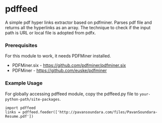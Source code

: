 # pdffeed

A simple pdf hyper links extractor based on pdfminer. Parses pdf file and returns all the hyperlinks as an array. The technique to check if the input path is URL or local file is adopted from pdfx.

### Prerequisites
For this module to work, it needs PDFMiner installed.

* PDFMiner.six - https://github.com/pdfminer/pdfminer.six
* PDFMiner - https://github.com/euske/pdfminer


### Example Usage
For globally accessing pdffeed module, copy the pdffeed.py file to ``your-python-path/site-packages``.
```
import pdffeed
links = pdffeed.feeder(['http://pavansoundara.com/files/PavanSoundara-Resume.pdf'])
```
